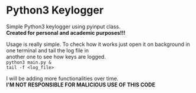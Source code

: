 # Python3 Keylogger
Simple Python3 keylogger using pyinput class.<br> 
<b>Created for personal and academic purposes!!!</b>

Usage is really simple. To check how it works just open it on background in one terminal and tail the log file in<br>another one to see how keys are logged.<br>
`python3 main.py &`<br>
`tail -f <log_file>`<br>

I will be adding more functionalities over time.<br>
<b>I'M NOT RESPONSIBLE FOR MALICIOUS USE OF THIS CODE</b>



